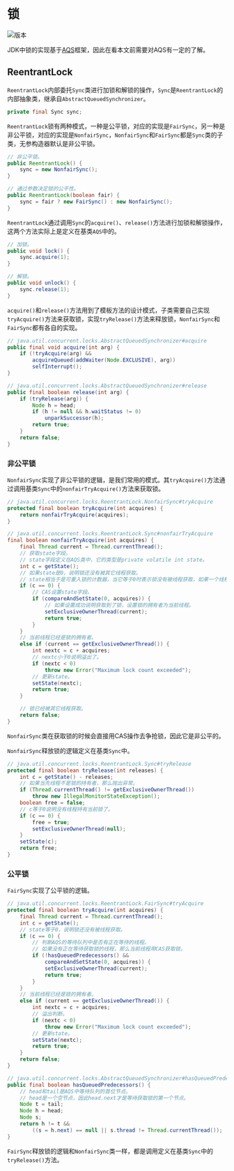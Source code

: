 # 锁

![版本](https://img.shields.io/badge/java-11-red.svg)

JDK中锁的实现基于[AQS](aqs.md)框架，因此在看本文前需要对AQS有一定的了解。

## ReentrantLock

`ReentrantLock`内部委托`Sync`类进行加锁和解锁的操作，`Sync`是`ReentrantLock`的内部抽象类，继承自`AbstractQueuedSynchronizer`。

```java
private final Sync sync;
```

`ReentrantLock`锁有两种模式，一种是公平锁，对应的实现是`FairSync`，另一种是非公平锁，对应的实现是`NonfairSync`，`NonfairSync`和`FairSync`都是`Sync`类的子类，无参构造器默认是非公平锁。

```java
// 非公平锁。
public ReentrantLock() {
    sync = new NonfairSync();
}

// 通过参数决定锁的公平性。
public ReentrantLock(boolean fair) {
    sync = fair ? new FairSync() : new NonfairSync();
}
```

`ReentrantLock`通过调用`Sync`的`acquire()`、`release()`方法进行加锁和解锁操作，这两个方法实际上是定义在基类`AQS`中的。

```java
// 加锁。
public void lock() {
    sync.acquire(1);
}

// 解锁。
public void unlock() {
    sync.release(1);
}
```

`acquire()`和`release()`方法用到了模板方法的设计模式，子类需要自己实现`tryAcquire()`方法来获取锁，实现`tryRelease()`方法来释放锁，`NonfairSync`和`FairSync`都有各自的实现。

```java
// java.util.concurrent.locks.AbstractQueuedSynchronizer#acquire
public final void acquire(int arg) {
    if (!tryAcquire(arg) &&
        acquireQueued(addWaiter(Node.EXCLUSIVE), arg))
        selfInterrupt();
}

// java.util.concurrent.locks.AbstractQueuedSynchronizer#release
public final boolean release(int arg) {
    if (tryRelease(arg)) {
        Node h = head;
        if (h != null && h.waitStatus != 0)
            unparkSuccessor(h);
        return true;
    }
    return false;
}
```

### 非公平锁

`NonfairSync`实现了非公平锁的逻辑，是我们常用的模式。其`tryAcquire()`方法通过调用基类`Sync`中的`nonfairTryAcquire()`方法来获取锁。

```java
// java.util.concurrent.locks.ReentrantLock.NonfairSync#tryAcquire
protected final boolean tryAcquire(int acquires) {
    return nonfairTryAcquire(acquires);
}

// java.util.concurrent.locks.ReentrantLock.Sync#nonfairTryAcquire
final boolean nonfairTryAcquire(int acquires) {
    final Thread current = Thread.currentThread();
    // 获取state字段。
    // state字段定义在AQS类中，它的类型是private volatile int state。
    int c = getState();
    // 如果state是0，说明锁还没有被其它线程获取。
    // state相当于是可重入锁的计数器，当它等于0时表示锁没有被线程获取，如果一个线程多次获取同一把锁，state会不断增加，增加量就是参数acquires。
    if (c == 0) {
        // CAS设置state字段。
        if (compareAndSetState(0, acquires)) {
            // 如果设置成功说明获取到了锁，设置锁的拥有者为当前线程。
            setExclusiveOwnerThread(current);
            return true;
        }
    }
    // 当前线程已经是锁的拥有者。
    else if (current == getExclusiveOwnerThread()) {
        int nextc = c + acquires;
        // nextc小于0说明溢出了。
        if (nextc < 0)
            throw new Error("Maximum lock count exceeded");
        // 更新state。
        setState(nextc);
        return true;
    }

    // 锁已经被其它线程获取。
    return false;
}
```

`NonfairSync`类在获取锁的时候会直接用CAS操作去争抢锁，因此它是非公平的。

`NonfairSync`释放锁的逻辑定义在基类`Sync`中。

```java
// java.util.concurrent.locks.ReentrantLock.Sync#tryRelease
protected final boolean tryRelease(int releases) {
    int c = getState() - releases;
    // 如果当先线程不是锁的持有者，那么抛出异常。
    if (Thread.currentThread() != getExclusiveOwnerThread())
        throw new IllegalMonitorStateException();
    boolean free = false;
    // c等于0说明没有线程持有当前锁了。
    if (c == 0) {
        free = true;
        setExclusiveOwnerThread(null);
    }
    setState(c);
    return free;
}
```

### 公平锁

`FairSync`实现了公平锁的逻辑。

```java
// java.util.concurrent.locks.ReentrantLock.FairSync#tryAcquire
protected final boolean tryAcquire(int acquires) {
    final Thread current = Thread.currentThread();
    int c = getState();
    // state等于0，说明锁还没有被线程获取。
    if (c == 0) {
        // 判断AQS的等待队列中是否有正在等待的线程。
        // 如果没有正在等待获取锁的线程，那么当前线程用CAS获取锁。
        if (!hasQueuedPredecessors() &&
            compareAndSetState(0, acquires)) {
            setExclusiveOwnerThread(current);
            return true;
        }
    }
    // 当前线程已经是锁的拥有者。
    else if (current == getExclusiveOwnerThread()) {
        int nextc = c + acquires;
        // 溢出判断。
        if (nextc < 0)
            throw new Error("Maximum lock count exceeded");
        // 更新state。
        setState(nextc);
        return true;
    }
    return false;
}

// java.util.concurrent.locks.AbstractQueuedSynchronizer#hasQueuedPredecessors
public final boolean hasQueuedPredecessors() {
    // head和tail是AQS中等待队列的首位节点。
    // head是一个空节点，因此head.next才是等待获取锁的第一个节点。
    Node t = tail;
    Node h = head;
    Node s;
    return h != t &&
        ((s = h.next) == null || s.thread != Thread.currentThread());
}
```

`FairSync`释放锁的逻辑和`NonfairSync`类一样，都是调用定义在基类`Sync`中的`tryRelease()`方法。
